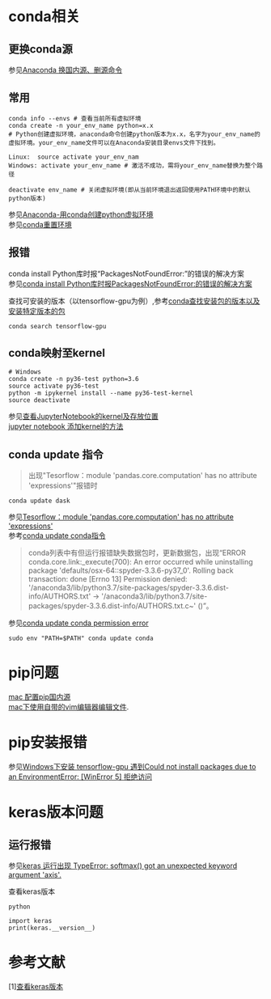 # conda相关
## 更换conda源  
参见[Anaconda 换国内源、删源命令](https://blog.csdn.net/kaige2111/article/details/90727476)
      
## 常用
```
conda info --envs # 查看当前所有虚拟环境
conda create -n your_env_name python=x.x   
# Python创建虚拟环境，anaconda命令创建python版本为x.x，名字为your_env_name的虚拟环境。your_env_name文件可以在Anaconda安装目录envs文件下找到。

Linux:  source activate your_env_nam
Windows: activate your_env_name # 激活不成功，需将your_env_name替换为整个路径

deactivate env_name # 关闭虚拟环境(即从当前环境退出返回使用PATH环境中的默认python版本)
```
参见[Anaconda-用conda创建python虚拟环境](https://zhuanlan.zhihu.com/p/94744929)  
参见[conda重置环境](https://blog.csdn.net/nima1994/article/details/103064351)
        
## 报错  

conda install Python库时报“PackagesNotFoundError:”的错误的解决方案  
参见[conda install Python库时报PackagesNotFoundError:的错误的解决方案](https://blog.csdn.net/ewba_gis_rs_er/article/details/84671406)  
  
查找可安装的版本（以tensorflow-gpu为例）,参考[conda查找安装包的版本以及安装特定版本的包](https://blog.csdn.net/u013517182/article/details/93032900)  
```
conda search tensorflow-gpu
```  
  
            
## conda映射至kernel  

```
# Windows
conda create -n py36-test python=3.6
source activate py36-test
python -m ipykernel install --name py36-test-kernel 
source deactivate
```

参见[查看JupyterNotebook的kernel及存放位置](https://blog.csdn.net/m0_37422217/article/details/107374443)  
[jupyter notebook 添加kernel的方法](https://blog.csdn.net/TTdreamloong/article/details/82886773)
              
## conda update 指令  
>出现"Tesorflow：module 'pandas.core.computation' has no attribute 'expressions'"报错时
```
conda update dask
```  
参见[Tesorflow：module 'pandas.core.computation' has no attribute 'expressions'](https://blog.csdn.net/lvsehaiyang1993/article/details/80741588)  
参考[conda update conda指令](https://blog.csdn.net/seymour163/article/details/54362114)  
  
>conda列表中有但运行报错缺失数据包时，更新数据包，出现“ERROR conda.core.link:_execute(700): An error occurred while uninstalling package 'defaults/osx-64::spyder-3.3.6-py37_0'.
Rolling back transaction: done
[Errno 13] Permission denied: '/anaconda3/lib/python3.7/site-packages/spyder-3.3.6.dist-info/AUTHORS.txt' -> '/anaconda3/lib/python3.7/site-packages/spyder-3.3.6.dist-info/AUTHORS.txt.c~'
()”。
  
参见[conda update conda permission error](https://stackoverflow.com/questions/49181799/conda-update-conda-permission-error)  
```
sudo env "PATH=$PATH" conda update conda
```
# pip问题
[mac 配置pip国内源](https://blog.csdn.net/kan2016/article/details/84934031)  
[mac下使用自带的vim编辑器编辑文件](https://blog.csdn.net/myHelperIsMe/article/details/49689033). 



     
# pip安装报错  
参见[Windows下安装 tensorflow-gpu 遇到Could not install packages due to an EnvironmentError: [WinError 5] 拒绝访问](https://blog.csdn.net/qq_40459275/article/details/84880242)
       
         
         
              
# keras版本问题

## 运行报错
参见[keras 运行出现 TypeError: softmax() got an unexpected keyword argument 'axis'.](https://blog.csdn.net/nijiayan123/article/details/81907302)

查看keras版本
```
python

import keras
print(keras.__version__)

```
# 参考文献
[1][查看keras版本](https://blog.csdn.net/baidu_32936911/article/details/79753533)
